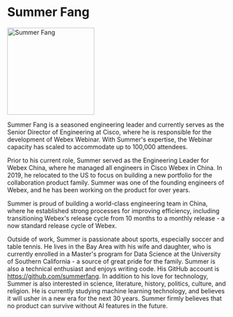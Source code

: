 # Summer Fang

<img src="https://media.licdn.com/dms/image/D5603AQFj1QDsM4Nyjw/profile-displayphoto-shrink_400_400/0/1674368919395?e=1684368000&v=beta&t=0k3klQhCMaAow1OuEFJVBR863ELOIS-O6j9Xli6Yxnc" alt="Summer Fang" width="200" height="200">

Summer Fang is a seasoned engineering leader and currently serves as the Senior Director of Engineering at Cisco, where he is responsible for the development of Webex Webinar. With Summer's expertise, the Webinar capacity has scaled to accommodate up to 100,000 attendees.

Prior to his current role, Summer served as the Engineering Leader for Webex China, where he managed all engineers in Cisco Webex in China. In 2019, he relocated to the US to focus on building a new portfolio for the collaboration product family. Summer was one of the founding engineers of Webex, and he has been working on the product for over <span id="yearsPast2000"></span> years. 

Summer is proud of building a world-class engineering team in China, where he established strong processes for improving efficiency, including transitioning Webex's release cycle from 10 months to a monthly release - a now standard release cycle of Webex.

Outside of work, Summer is passionate about sports, especially soccer and table tennis. He lives in the Bay Area with his wife and daughter, who is currently enrolled in a Master's program for Data Science at the University of Southern California - a source of great pride for the family. Summer is also a technical enthusiast and enjoys writing code. His GitHub account is https://github.com/summerfang.
In addition to his love for technology, Summer is also interested in science, literature, history, politics, culture, and religion. He is currently studying machine learning technology, and believes it will usher in a new era for the next 30 years. Summer firmly believes that no product can survive without AI features in the future.

<script>
    const currentYear = new Date().getFullYear();
    const yearsPast2000 = currentYear - 2000;

    document.getElementById("yearsPast2000").textContent = yearsPast2000;
</script>